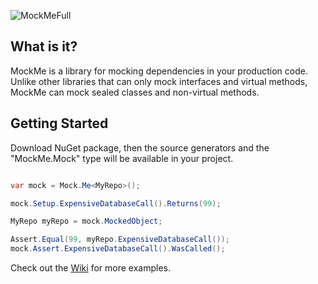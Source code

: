 ![MockMeFull](https://github.com/user-attachments/assets/43d8b58f-98b0-4469-95c3-7e5ca0683ffc)

## What is it?

MockMe is a library for mocking dependencies in your production code. Unlike other libraries that can only mock interfaces and virtual methods, MockMe can mock sealed classes and non-virtual methods.

## Getting Started

Download NuGet package, then the source generators and the "MockMe.Mock" type will be available in your project.

```csharp

var mock = Mock.Me<MyRepo>();

mock.Setup.ExpensiveDatabaseCall().Returns(99);

MyRepo myRepo = mock.MockedObject;

Assert.Equal(99, myRepo.ExpensiveDatabaseCall());
mock.Assert.ExpensiveDatabaseCall().WasCalled();

```

Check out the [Wiki](https://github.com/connorivy/MockMe/wiki) for more examples.

